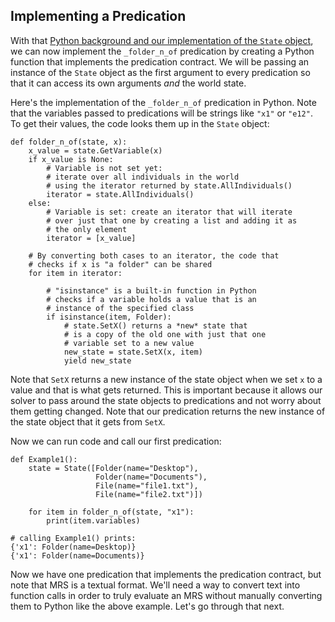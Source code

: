 
## Implementing a Predication
With that [Python background and our implementation of the `State` object](devhowtoPyhonBasics), we can now implement the `_folder_n_of` predication by creating a Python function that implements the predication contract.  We will be passing an instance of the `State` object as the first argument to every predication so that it can access its own arguments *and* the world state. 

Here's the implementation of the `_folder_n_of` predication in Python. Note that the variables passed to predications will be strings like `"x1"` or `"e12"`. To get their values, the code looks them up in the `State` object:
~~~
def folder_n_of(state, x):
    x_value = state.GetVariable(x)
    if x_value is None:
        # Variable is not set yet:
        # iterate over all individuals in the world
        # using the iterator returned by state.AllIndividuals()
        iterator = state.AllIndividuals()
    else:
        # Variable is set: create an iterator that will iterate
        # over just that one by creating a list and adding it as
        # the only element
        iterator = [x_value]

    # By converting both cases to an iterator, the code that
    # checks if x is "a folder" can be shared
    for item in iterator:
    
        # "isinstance" is a built-in function in Python
        # checks if a variable holds a value that is an
        # instance of the specified class
        if isinstance(item, Folder):
            # state.SetX() returns a *new* state that
            # is a copy of the old one with just that one
            # variable set to a new value
            new_state = state.SetX(x, item)
            yield new_state
~~~
Note that `SetX` returns a new instance of the state object when we set `x` to a value and that is what gets returned. This is important because it allows our solver to pass around the state objects to predications and not worry about them getting changed. 
Note that our predication returns the new instance of the state object that it gets from `SetX`.

Now we can run code and call our first predication:
~~~
def Example1():
    state = State([Folder(name="Desktop"),
                   Folder(name="Documents"),
                   File(name="file1.txt"),
                   File(name="file2.txt")])

    for item in folder_n_of(state, "x1"):
        print(item.variables)

# calling Example1() prints:
{'x1': Folder(name=Desktop)}
{'x1': Folder(name=Documents)}
~~~

Now we have one predication that implements the predication contract, but note that MRS is a textual format. We'll need a way to convert text into function calls in order to truly evaluate an MRS without manually converting them to Python like the above example. Let's go through that next.
